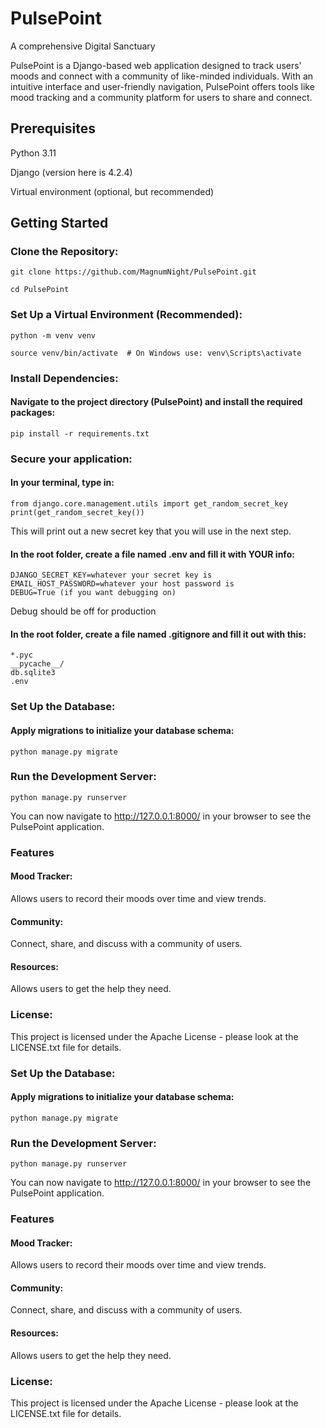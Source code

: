 
# PulsePoint
A comprehensive Digital Sanctuary

PulsePoint is a Django-based web application designed to track users' moods and connect with a community of like-minded individuals. With an intuitive interface and user-friendly navigation, PulsePoint offers tools like mood tracking and a community platform for users to share and connect.

## Prerequisites
Python 3.11

Django (version here is 4.2.4)

Virtual environment (optional, but recommended)

## Getting Started
### Clone the Repository:

```
git clone https://github.com/MagnumNight/PulsePoint.git

cd PulsePoint
```
### Set Up a Virtual Environment (Recommended):
```
python -m venv venv

source venv/bin/activate  # On Windows use: venv\Scripts\activate
```

### Install Dependencies:

#### Navigate to the project directory (PulsePoint) and install the required packages:
```
pip install -r requirements.txt
```

### Secure your application:

#### In your terminal, type in:
```
from django.core.management.utils import get_random_secret_key
print(get_random_secret_key())
``` 
This will print out a new secret key that you will use in the next step.

#### In the root folder, create a file named .env and fill it with YOUR info:
```
DJANGO_SECRET_KEY=whatever your secret key is
EMAIL_HOST_PASSWORD=whatever your host password is
DEBUG=True (if you want debugging on)
```
Debug should be off for production

#### In the root folder, create a file named .gitignore and fill it out with this:
```
*.pyc
__pycache__/
db.sqlite3
.env
```

### Set Up the Database:

#### Apply migrations to initialize your database schema:
```
python manage.py migrate
```
### Run the Development Server:
```
python manage.py runserver
```
You can now navigate to http://127.0.0.1:8000/ in your browser to see the PulsePoint application.

### Features
#### Mood Tracker: 
Allows users to record their moods over time and view trends.

#### Community: 
Connect, share, and discuss with a community of users.

#### Resources:
Allows users to get the help they need.

### License:
This project is licensed under the Apache License - please look at the LICENSE.txt file for details.


### Set Up the Database:

#### Apply migrations to initialize your database schema:
```
python manage.py migrate
```
### Run the Development Server:
```
python manage.py runserver
```
You can now navigate to http://127.0.0.1:8000/ in your browser to see the PulsePoint application.

### Features
#### Mood Tracker: 
Allows users to record their moods over time and view trends.

#### Community: 
Connect, share, and discuss with a community of users.

#### Resources:
Allows users to get the help they need.

### License:
This project is licensed under the Apache License - please look at the LICENSE.txt file for details.
